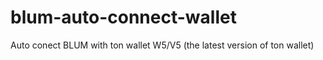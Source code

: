 # blum-auto-connect-wallet
Auto conect BLUM with ton wallet W5/V5 (the latest version of ton wallet)
